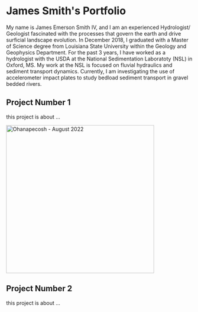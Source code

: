 # James Smith's Portfolio
My name is James Emerson Smith IV, and I am an experienced Hydrologist/ Geologist
fascinated with the processes that govern the earth and drive surficial landscape evolution. In
December 2018, I graduated with a Master of Science degree from Louisiana State University
within the Geology and Geophysics Department. For the past 3 years, I have worked as a hydrologist
with the USDA at the National Sedimentation Laboratoty (NSL) in Oxford, MS. My work at the NSL is focused 
on fluvial hydraulics and sediment transport dynamics. Currently, I am investigating the use of accelerometer 
impact plates to study bedload sediment transport in gravel bedded rivers. 
## Project Number 1
this project is about ... 

<img src= "img/-DSC1474-Original.jpg" alt="Ohanapecosh - August 2022" width=400>

## Project Number 2
this project is about ... 

